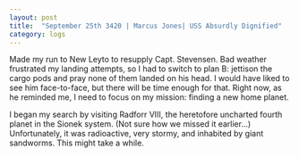 ```yaml
---
layout: post
title:  "September 25th 3420 | Marcus Jones| USS Absurdly Dignified"
category: logs
---
```


<p>Made my run to New Leyto to resupply Capt. Stevensen. Bad weather frustrated my landing attempts, so I had to switch to plan B: jettison the cargo pods and pray none of them landed on his head. I would have liked to see him face-to-face, but there will be time enough for that. Right now, as he reminded me, I need to focus on my mission: finding a new home planet.</p>

<p>I began my search by visiting Radforr VIII, the heretofore uncharted fourth planet in the Sionek system. (Not sure how we missed it earlier...) Unfortunately, it was radioactive, very stormy, and inhabited by giant sandworms. This might take a while.</p>


<!--more-->



